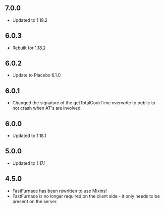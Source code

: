 ## 7.0.0
* Updated to 1.19.2

## 6.0.3
* Rebuilt for 1.18.2

## 6.0.2
* Update to Placebo 6.1.0

## 6.0.1
* Changed the signature of the getTotalCookTime overwrite to public to not crash when AT's are involved.

## 6.0.0
* Updated to 1.18.1

## 5.0.0
* Updated to 1.17.1

## 4.5.0
* FastFurnace has been rewritten to use Mixins!
* FastFurnace is no longer required on the client side - it only needs to be present on the server.